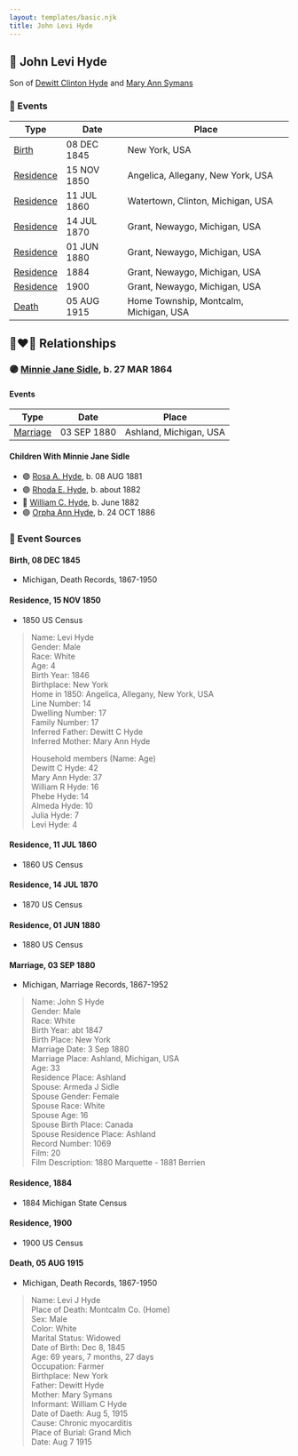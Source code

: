 ```yaml
---
layout: templates/basic.njk
title: John Levi Hyde
---
```

## 🔵 John Levi Hyde

Son of [Dewitt Clinton Hyde](/people/4/47530864) and [Mary Ann Symans](/people/4/4704808)

### 📆 Events

Type | Date | Place
------ | ------ | ------
[Birth](#event-2afd5ad7-9802-4650-a2d8-c5456bdff27f) | 08 DEC 1845 | New York, USA
[Residence](#event-e76c9ed7-8945-4e78-92bd-0e59a0d8a753) | 15 NOV 1850 | Angelica, Allegany, New York, USA
[Residence](#event-1d4b43e0-5c84-4a4f-8f69-5867aec9b820) | 11 JUL 1860 | Watertown, Clinton, Michigan, USA
[Residence](#event-a5f8cd77-63b5-45b9-9e2b-ec7865b1c179) | 14 JUL 1870 | Grant, Newaygo, Michigan, USA
[Residence](#event-9e377b5f-3138-4ec9-b38b-dd72228dbdfb) | 01 JUN 1880 | Grant, Newaygo, Michigan, USA
[Residence](#event-e4f270d3-d5c2-4c0a-96b5-31fe3d1851bb) | 1884 | Grant, Newaygo, Michigan, USA
[Residence](#event-e8c8c046-2794-4ebc-865f-9463a26e2d13) | 1900 | Grant, Newaygo, Michigan, USA
[Death](#event-d929462c-c3c5-4c6d-98bf-3f81b1cb32de) | 05 AUG 1915 | Home Township, Montcalm, Michigan, USA

## 👩‍❤️‍👨 Relationships

### 🟣 [Minnie Jane Sidle](/people/7/73883806), b. 27 MAR 1864

#### Events

Type | Date | Place
------ | ------ | ------
[Marriage](#event-5e9b3fad-533d-4d2f-a55f-fc2526349bd0) | 03 SEP 1880 | Ashland, Michigan, USA
#### Children With Minnie Jane Sidle
* 🟣 [Rosa A. Hyde](/people/1/1137888), b. 08 AUG 1881
* 🟣 [Rhoda E. Hyde](/people/9/98029194), b. about 1882
* 🔵 [William C. Hyde](/people/2/28984848), b. June 1882
* 🟣 [Orpha Ann Hyde](/people/6/63932813), b. 24 OCT 1886
### 📰 Event Sources

#### <a id="event-2afd5ad7-9802-4650-a2d8-c5456bdff27f"></a> Birth, 08 DEC 1845
* Michigan, Death Records, 1867-1950

#### <a id="event-e76c9ed7-8945-4e78-92bd-0e59a0d8a753"></a> Residence, 15 NOV 1850
* 1850 US Census
>   
  > Name: Levi Hyde  
  > Gender: Male  
  > Race: White  
  > Age: 4  
  > Birth Year: 1846  
  > Birthplace: New York  
  > Home in 1850: Angelica, Allegany, New York, USA  
  > Line Number: 14  
  > Dwelling Number: 17  
  > Family Number: 17  
  > Inferred Father: Dewitt C Hyde  
  > Inferred Mother: Mary Ann Hyde  
  >   
  > Household members (Name: Age)  
  > Dewitt C Hyde: 42  
  > Mary Ann Hyde: 37  
  > William R Hyde: 16  
  > Phebe Hyde: 14  
  > Almeda Hyde: 10  
  > Julia Hyde: 7  
  > Levi Hyde: 4

#### <a id="event-1d4b43e0-5c84-4a4f-8f69-5867aec9b820"></a> Residence, 11 JUL 1860
* 1860 US Census

#### <a id="event-a5f8cd77-63b5-45b9-9e2b-ec7865b1c179"></a> Residence, 14 JUL 1870
* 1870 US Census

#### <a id="event-9e377b5f-3138-4ec9-b38b-dd72228dbdfb"></a> Residence, 01 JUN 1880
* 1880 US Census

#### <a id="event-5e9b3fad-533d-4d2f-a55f-fc2526349bd0"></a> Marriage, 03 SEP 1880
* Michigan, Marriage Records, 1867-1952
>   
  > Name: John S Hyde  
  > Gender: Male  
  > Race: White  
  > Birth Year: abt 1847  
  > Birth Place: New York  
  > Marriage Date: 3 Sep 1880  
  > Marriage Place: Ashland, Michigan, USA  
  > Age: 33  
  > Residence Place: Ashland  
  > Spouse: Armeda J Sidle  
  > Spouse Gender: Female  
  > Spouse Race: White  
  > Spouse Age: 16  
  > Spouse Birth Place: Canada  
  > Spouse Residence Place: Ashland  
  > Record Number: 1069  
  > Film: 20  
  > Film Description: 1880 Marquette - 1881 Berrien

#### <a id="event-e4f270d3-d5c2-4c0a-96b5-31fe3d1851bb"></a> Residence, 1884
* 1884 Michigan State Census

#### <a id="event-e8c8c046-2794-4ebc-865f-9463a26e2d13"></a> Residence, 1900
* 1900 US Census
#### <a id="event-d929462c-c3c5-4c6d-98bf-3f81b1cb32de"></a> Death, 05 AUG 1915
* Michigan, Death Records, 1867-1950
>   
  > Name: Levi J Hyde  
  > Place of Death: Montcalm Co. (Home)  
  > Sex: Male  
  > Color: White  
  > Marital Status: Widowed  
  > Date of Birth: Dec 8, 1845  
  > Age: 69 years, 7 months, 27 days  
  > Occupation: Farmer  
  > Birthplace: New York  
  > Father: Dewitt Hyde  
  > Mother: Mary Symans  
  > Informant: William C Hyde  
  > Date of Daeth: Aug 5, 1915  
  > Cause: Chronic myocarditis  
  > Place of Burial: Grand Mich  
  > Date: Aug 7 1915
